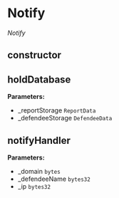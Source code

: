 # Notify
*Notify*
## constructor
## holdDatabase

**Parameters:**
* _reportStorage `ReportData`
* _defendeeStorage `DefendeeData`

## notifyHandler

**Parameters:**
* _domain `bytes`
* _defendeeName `bytes32`
* _ip `bytes32`

